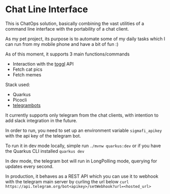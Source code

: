 # Chat Line Interface 

This is ChatOps solution, basically combining the vast utilities of a command line interface with the portability of a chat client.

As my pet project, its purpose is to automate some of my daily tasks which I can run from my mobile phone and have a bit of fun :) 

As of this moment, it supports 3 main functions/commands
* Interaction with the [toggl](https://toggl.com/) API
* Fetch cat pics
* Fetch memes

Stack used:
* Quarkus
* Picocli
* [telegrambots](https://github.com/rubenlagus/TelegramBots)

It currently supports only telegram from the chat clients, with intention to add slack integration in the future.

In order to run, you need to set up an environment variable `sigmafi_apikey` with the api key of the telegram bot.

To run it in dev mode locally, simple run `./mvnw quarkus:dev` or if you have the Quarkus CLI installed `quarkus dev`

In dev mode, the telegram bot will run in LongPolling mode, querying for updates every second.

In production, it behaves as a REST API which you can use it to webhook with the telegram main server by curling the url below
`curl https://api.telegram.org/bot<apikey>/setWebhook?url=<hosted_url>`
